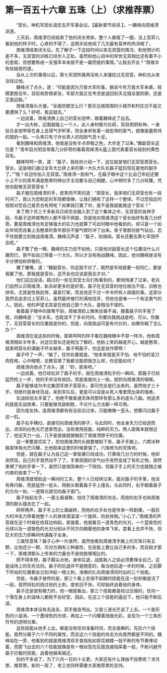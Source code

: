 <h1>第一百五十六章 五珠（上）（求推荐票）</h1>
<div id="content">&nbsp&nbsp&nbsp&nbsp&nbsp&nbsp&nbsp&nbsp
 “营长，神机军团长请您去开军事会议。【最新章节阅读.】，一魏峰向周维清说道。
 <br/>&nbsp&nbsp&nbsp&nbsp&nbsp&nbsp&nbsp&nbsp
 三天前，周维清已经结束了他的闭关修炼，整个人都瘦了一圈，当上官菲儿看到他的样子时，心疼的不得了，这两天给他炖了几次最有营养的肉汤喝了。
 <br/>&nbsp&nbsp&nbsp&nbsp&nbsp&nbsp&nbsp&nbsp
 周维清结束闭关后，先了解子一下这段时间以来无双营的情况，和他预计的差不多，无双营的训练已经步入正轨，虽然和他心目中的举世无双相比还有着不小的差距，但想要练成一支强军本来就不是一蹴而就的事情。”让我去开会？“周维半有些疑惑的道。
 <br/>&nbsp&nbsp&nbsp&nbsp&nbsp&nbsp&nbsp&nbsp
 自从上次的事情以后，第七军团所属再没有人来骚扰过无双营，神机也从来没找过他。
 <br/>&nbsp&nbsp&nbsp&nbsp&nbsp&nbsp&nbsp&nbsp
 魏峰点了点头，道：“可能是因为万兽大军的事。据说今年万兽大军来袭，规模更胜往年，目前局势很紧张，军部方面正在考虑是退回到天北城全面防御，还是正面迎敌。”
 <br/>&nbsp&nbsp&nbsp&nbsp&nbsp&nbsp&nbsp&nbsp
 周维清眉头大皱，“全面防御怎么行？那天北城周围的小城市和村庄岂不是又要遭殃了么？好吧，我这就去。”
 <br/>&nbsp&nbsp&nbsp&nbsp&nbsp&nbsp&nbsp&nbsp
 一边说着，周维清换上自己的营长铠甲，跟着魏峰走了出去。
 <br/>&nbsp&nbsp&nbsp&nbsp&nbsp&nbsp&nbsp&nbsp
 才一出大帐，迎面就碰上一个人，此人身材极为壮硕，双目炯炯有神。一身钛合金铠甲穿在身上显得气宇轩革，但全身却有着一层彪悍的匪气，就像是蓄势待的猎豹一般。一头黑只有寸许长男人的阳刚气息十足。
 <br/>&nbsp&nbsp&nbsp&nbsp&nbsp&nbsp&nbsp&nbsp
 看到魏峰和周维清，他竟是没有半点恭敬之色，大步走了过来。”魏副营长这位是？”青年目光明显带着几分好奇的看着周锋清头盔上面代表着营长级别的黄色羽毛。
 <br/>&nbsp&nbsp&nbsp&nbsp&nbsp&nbsp&nbsp&nbsp
 魏峰呵呵一笑，道：“磊子，我给你介绍一下，这位就是咱们无双营周营长。营长，这是咱们通过全军大比拼上来的第一大队大队长磊子猛犸现在是他的副手了。””哦？欢迎你加入无双营。”周维清一脸和气，在磊子眼中这个比自己年纪还要小上不少的青年满是憨厚的伸出手主动要与自己相握，心中顿时多了几分轻蔑，凭他也配做无双营营长？
 <br/>&nbsp&nbsp&nbsp&nbsp&nbsp&nbsp&nbsp&nbsp
 磊子握住周维清的手，皮笑肉不笑的道：“周营长，我来咱们无双营也有一段时间了。我认为您制定的军规都很棒，让我们拥有了这样一个整体。不过您指定的规矩对您自己是否也有用呢？如果我打赢了你，是不是我就能做这个营长？”
 <br/>&nbsp&nbsp&nbsp&nbsp&nbsp&nbsp&nbsp&nbsp
 来了两个月三千多新兵已经完全融入到了这个集体之中，无双营的各种手段，令磊子这样桀骜的人都不得不佩服，但是他对周维清这个营长始终有着几分好奇。要是周维清也有足够强大的实力也就算了可此时眼中他看到的，却只是一个如此年轻而且看上去憨厚的青年那份不服气顿时冲了出来。骨子里那份匪气钻出，忍不住就要立刻挑战周维清。魏峰沉声道：“磊子，别胡闹。营长还要去第七军团开会呢。”
 <br/>&nbsp&nbsp&nbsp&nbsp&nbsp&nbsp&nbsp&nbsp
 磊子瞥了他一眼，魏峰的实力还不如他，只是他对副营长这个位置没什么兴趣而已，倒不如自己带着一个大队，所以才没有挑战魏峰。因此，他对魏峰是没有半分惧怕和恭敬的。
 <br/>&nbsp&nbsp&nbsp&nbsp&nbsp&nbsp&nbsp&nbsp
 撇了撇嘴，道：“魏副营长，你这就不对了，既然是军规就要一视同仁，要是我赢了他，那我就是营长，这开会也应该是我去才对。”
 <br/>&nbsp&nbsp&nbsp&nbsp&nbsp&nbsp&nbsp&nbsp
 他们这边说话，路过的一些无双营士兵们有看到的，都悄悄凑了过来，老兵们自然认识周维清，新兵却更多的是好奇。磊子在无双营的地位相当不低，训练也拼命。尤其是性格彪悍，最爱打架，而且他还干过一件令所有人佩服的事。这家伙竟然去追求过上官菲儿，虽然最终被打的满地找牙，但他也是唯一一个有这勇气的人。因此，他的声望尤其是在他自己那个大队，是相当不错的。
 <br/>&nbsp&nbsp&nbsp&nbsp&nbsp&nbsp&nbsp&nbsp
 看着磊子眼中的桀骜不驯，周维清脸上微笑丝毫不减，握着磊子的手晃了晃，向魏峰道：“没关系，也耽误不了多长时间。你要向我挑战是吧，可以。你赢了，无双营营长的位置就是你的，但是，向我挑战可是有代价的，如果你输了怎么办？”
 <br/>&nbsp&nbsp&nbsp&nbsp&nbsp&nbsp&nbsp&nbsp
 周维清在说这些的时候，那笑呵呵的样子看在魏峰眼中不禁一阵冷，他和周维清相处半年多，对这位营长还是相当了解的，他脸上笑的越是开心，越是憨厚，就表明营长的满脑子坏水越多，磊子啊磊子，你这是自作孽啊！
 <br/>&nbsp&nbsp&nbsp&nbsp&nbsp&nbsp&nbsp&nbsp
 磊子哼了一声，“输了，任你处置就是。“他本来就是天不怕、地不怕的滚刀肉性格，心中暗嗯，总教官揍了我都没能把我怎么样，你还能如何？
 <br/>&nbsp&nbsp&nbsp&nbsp&nbsp&nbsp&nbsp&nbsp
 周维清向他点了点头，道：“好。那来吧。”
 <br/>&nbsp&nbsp&nbsp&nbsp&nbsp&nbsp&nbsp&nbsp
 一边说着，他已经松舁了磊子的手。就在周维清松手的一瞬间，那磊子已经猛然抢上一步，他的手并没有收回，而是直接向上一抬，就抓向周维清的咽喉。
 <br/>&nbsp&nbsp&nbsp&nbsp&nbsp&nbsp&nbsp&nbsp
 磊子能够成为中北集团军痞子营营长，那可完全是打出来的，虽然他才三十岁，但绝时是身经百战，来到军队后，更是可以说是从死人堆里爬出来的强者。
 <br/>&nbsp&nbsp&nbsp&nbsp&nbsp&nbsp&nbsp&nbsp
 实战经验太丰富了，他绝不像普通天珠师那样有那么多的虚头八脑。他追求的就是实战效果，只要能够克敌制胜，不论什么方法都一样可用。
 <br/>&nbsp&nbsp&nbsp&nbsp&nbsp&nbsp&nbsp&nbsp
 因为度友快，连周维清都有些没反应过来，只能微微一歪头，想要闪过磊子这一扣。
 <br/>&nbsp&nbsp&nbsp&nbsp&nbsp&nbsp&nbsp&nbsp
 磊子右手横扫，直接切向周维清的脖子，与此同时，他全身天力已经迸而出，浓浓的白色光芒透掌而出，没有使用技能，纯粹的天力。两人距离本就很近了，他这天力一出，几乎是直接就接触到了周维清脖子的位置。
 <br/>&nbsp&nbsp&nbsp&nbsp&nbsp&nbsp&nbsp&nbsp
 这一掌要是切实了，恐怕周维清的头就要被削下来，磊子手腕上，六颗冰种翡翠体珠光芒闪耀，比他刚来这里的时候更强了。六珠修为的天珠师。
 <br/>&nbsp&nbsp&nbsp&nbsp&nbsp&nbsp&nbsp&nbsp
 但是，就在磊子认为自己这一掌偷袭已经成功，打算收几分力的时候，他却突然现，自己的手竟然动不了了。手掌周围的空气似乎突然变成了有形之物，居然束缚了他的手掌一下，虽然只是很简单的一下阻挡，但磊子手上的天力也就随之被约束的收束了一下。
 <br/>&nbsp&nbsp&nbsp&nbsp&nbsp&nbsp&nbsp&nbsp
 周维清就借助这一瞬间的工夫，整个人已经转过来，面对磊子的手掌，他没有再闪躲，而是猛然一低头，用额头朝着磊子手上撞去。与此同时，右手朝着磊子的方向一抬，一道银光就切向磊子面门。
 <br/>&nbsp&nbsp&nbsp&nbsp&nbsp&nbsp&nbsp&nbsp
 磊子抬起左手，一面土盾凝聚，挡住了周维清的攻击，而他的右手也和周维清的额头撞击在了一起。
 <br/>&nbsp&nbsp&nbsp&nbsp&nbsp&nbsp&nbsp&nbsp
 砰砰两声，磊子手上的土盾破碎，而他的右手处也是传来一阵剧痛，一股巨大的冲击力带着他整个人的身体滴溜溜一个旋转，险些摔倒。”小心了。”周维清的声音就在这个时候在他耳边响起。紧接着，他就看见一道青色的光刃，一个蓝紫色的光球以及一道银色的光刃分别从不同方向朝着他的身体飞来，度看上去并不快，但巨大的压力却瞬间传遍磊子全身。
 <br/>&nbsp&nbsp&nbsp&nbsp&nbsp&nbsp&nbsp&nbsp
 三属性意珠？磊子心中一片骇然，虽然他看到周维清手腕上的天珠只有五颗，比他还少一颗，可对方拥有三种属性，在技能上要比自己多的多。而且刚才那一下，周维清额头上传来的力量也不是他能够相比的。
 <br/>&nbsp&nbsp&nbsp&nbsp&nbsp&nbsp&nbsp&nbsp
 顾不得多想，磊子脚尖点地，身体后退，战胜敌人之前必须要保全自己，这是战场上的生存法则。磊子的后退并不是随意的，每当他后退一步的时候，之前脚下所站的位置都会立刻冲起一根土刺，准确的扎向周维清同时出的三个技能。
 <br/>&nbsp&nbsp&nbsp&nbsp&nbsp&nbsp&nbsp&nbsp
 但是，令磊子骇然的是，那三个看上去很不起眼的技能在这一刻却像是活了一般，竟然轻松的绕过他的土刺，度依旧不快，可却始终追着他的身体。
 <br/>&nbsp&nbsp&nbsp&nbsp&nbsp&nbsp&nbsp&nbsp
 磊子还是很有眼力的，他一眼就看出，那三个技能都是经过压缩的，任何一个落在身上的滋味儿都绝不会好受，因此，在这三个技能的逼迫下，他只能不断后退。
 <br/>&nbsp&nbsp&nbsp&nbsp&nbsp&nbsp&nbsp&nbsp
 周维清本体没有去追击，双手接连甩出，又是三道光芒追了上去。一个是灰色的小漩涡，一个墨绿色的光球，再加上一个闪耀着扭曲光彩，呈现为一个三角形符号的透明光晕。
 <br/>&nbsp&nbsp&nbsp&nbsp&nbsp&nbsp&nbsp&nbsp
 这些技能从他手上出，都是没有任何准备时间，完全是瞬的，先后六个技能，竟然分属于六个不同的属性，而且这六个技能的攻击方向竟然都是不同的。魏峰站在一旁，他看到的就是周维清双手食指宛如穿花蝴蝶一般不断的有节奏律动着，而那飞出去的六个技能就像是有一根丝弦在后面连接指挥着一般，不断闪避开磊子拦截的技能，追着他越来越近。
 <br/>&nbsp&nbsp&nbsp&nbsp&nbsp&nbsp&nbsp&nbsp
 别的不多说了，为了六月一日的十五更，大家还有什么理由不投票呢？求月票、推荐票。新的一周了，老三也同样需要大家推荐票的支持。
 <br/>&nbsp&nbsp&nbsp&nbsp&nbsp&nbsp&nbsp&nbsp
 <br/>&nbsp&nbsp&nbsp&nbsp&nbsp&nbsp&nbsp&nbsp
</div>
